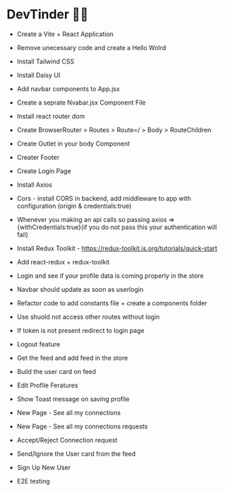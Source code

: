 # DevTinder 👩‍💻

- Create a Vite + React Application
- Remove unecessary code and create a Hello Wolrd
- Install Tailwind CSS
- Install Daisy UI
- Add navbar components to App.jsx
- Create a seprate Nvabar.jsx Component File
- Install react router dom
- Create BrowserRouter > Routes > Route=/ > Body > RouteChildren
- Create Outlet in your body Component
- Creater Footer

- Create Login Page
- Install Axios
- Cors - install CORS in backend, add middleware to app with configuration (origin & credentials:true)
- Whenever you making an api calls so passing axios =>{withCredentials:true}(if you do not pass this your authentication will fail)
- Install Redux Toolkit - https://redux-toolkit.js.org/tutorials/quick-start
- Add react-redux + redux-toolkit
- Login and see if your profile data is coming properly in the store
- Navbar should update as soon as userlogin
- Refactor code to add constants file + create a components folder

- Use shuold not access other routes without login
- If token is not present redirect to login page
- Logout feature
- Get the feed and add feed in the store
- Build the user card on feed
- Edit Profile Feratures
- Show Toast message on saving profile
- New Page - See all my connections
- New Page - See all my connections requests
- Accept/Reject Connection request
- Send/Ignore the User card from the feed
- Sign Up New User
- E2E testing
